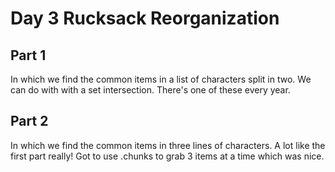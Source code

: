 # Day 3 Rucksack Reorganization

## Part 1

In which we find the common items in a list of characters split in two. We can do with with a set intersection. There's one of these every year.

## Part 2

In which we find the common items in three lines of characters. A lot like the first part really! Got to use .chunks to grab 3 items at a time which was nice.
